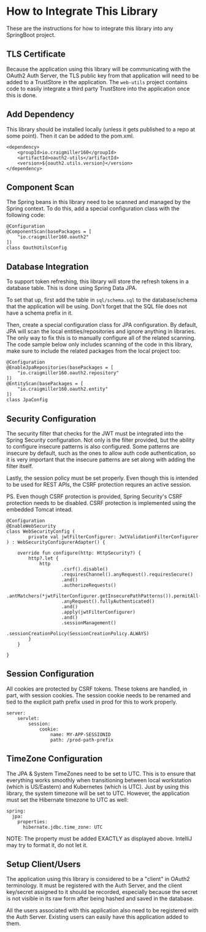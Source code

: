 # How to Integrate This Library

These are the instructions for how to integrate this library into any SpringBoot project.

## TLS Certificate

Because the application using this library will be communicating with the OAuth2 Auth Server, the TLS public key from that application will need to be added to a TrustStore in the application. The `web-utils` project contains code to easily integrate a third party TrustStore into the application once this is done.

## Add Dependency

This library should be installed locally (unless it gets published to a repo at some point). Then it can be added to the pom.xml.

```
<dependency>
    <groupId>io.craigmiller160</groupId>
    <artifactId>oauth2-utils</artifactId>
    <version>${oauth2.utils.version}</version>
</dependency>
```

## Component Scan

The Spring beans in this library need to be scanned and managed by the Spring context. To do this, add a special configuration class with the following code:

```
@Configuration
@ComponentScan(basePackages = [
    "io.craigmiller160.oauth2"
])
class OauthUtilsConfig
```

## Database Integration

To support token refreshing, this library will store the refresh tokens in a database table. This is done using Spring Data JPA.

To set that up, first add the table in `sql/schema.sql` to the database/schema that the application will be using. Don't forget that the SQL file does not have a schema prefix in it.

Then, create a special configuration class for JPA configuration. By default, JPA will scan the local entities/repositories and ignore anything in libraries. The only way to fix this is to manually configure all of the related scanning. The code sample below only includes scanning of the code in this library, make sure to include the related packages from the local project too:

```
@Configuration
@EnableJpaRepositories(basePackages = [
    "io.craigmiller160.oauth2.repository"
])
@EntityScan(basePackages = [
    "io.craigmiller160.oauth2.entity"
])
class JpaConfig
```

## Security Configuration

The security filter that checks for the JWT must be integrated into the Spring Security configuration. Not only is the filter provided, but the ability to configure insecure patterns is also configured. Some patterns are insecure by default, such as the ones to allow auth code authentication, so it is very important that the insecure patterns are set along with adding the filter itself.

Lastly, the session policy must be set properly. Even though this is intended to be used for REST APIs, the CSRF protection requres an active session.

PS. Even though CSRF protection is provided, Spring Security's CSRF protection needs to be disabled. CSRF protection is implemented using the embedded Tomcat intead.

```
@Configuration
@EnableWebSecurity
class WebSecurityConfig (
        private val jwtFilterConfigurer: JwtValidationFilterConfigurer
) : WebSecurityConfigurerAdapter() {

    override fun configure(http: HttpSecurity?) {
        http?.let {
            http
                    .csrf().disable()
                    .requiresChannel().anyRequest().requiresSecure()
                    .and()
                    .authorizeRequests()
                    .antMatchers(*jwtFilterConfigurer.getInsecurePathPatterns()).permitAll()
                    .anyRequest().fullyAuthenticated()
                    .and()
                    .apply(jwtFilterConfigurer)
                    .and()
                    .sessionManagement()
                        .sessionCreationPolicy(SessionCreationPolicy.ALWAYS)
        }
    }

}
```

## Session Configuration

All cookies are protected by CSRF tokens. These tokens are handled, in part, with session cookies. The session cookie needs to be renamed and tied to the explicit path prefix used in prod for this to work properly.

```
server:
    servlet:
        session:
            cookie:
                name: MY-APP-SESSIONID
                path: /prod-path-prefix
```

## TimeZone Configuration

The JPA & System TimeZones need to be set to UTC. This is to ensure that everything works smoothly when transitioning between local workstation (which is US/Eastern) and Kubernetes (which is UTC). Just by using this library, the system timezone will be set to UTC. However, the application must set the Hibernate timezone to UTC as well:

```
spring:
  jpa:
    properties:
      hibernate.jdbc.time_zone: UTC
```

NOTE: The property must be added EXACTLY as displayed above. IntelliJ may try to format it, do not let it.

## Setup Client/Users

The application using this library is considered to be a "client" in OAuth2 terminology. It must be registered with the Auth Server, and the client key/secret assigned to it should be recorded, especially because the secret is not visible in its raw form after being hashed and saved in the database.

All the users associated with this application also need to be registered with the Auth Server. Existing users can easily have this application added to them.
